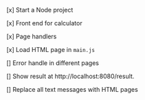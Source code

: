 [x] Start a Node project

[x] Front end for calculator

[x] Page handlers

[x] Load HTML page in `main.js`

[] Error handle in different pages

[] Show result at http://localhost:8080/result.

[] Replace all text messages with HTML pages
